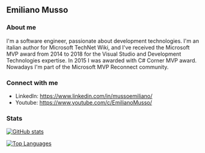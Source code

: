 ## Emiliano Musso

### About me
I'm a software engineer, passionate about development technologies. I'm an italian author for Microsoft TechNet Wiki, and I've received the Microsoft MVP award from 2014 to 2018 for the Visual Studio and Development Technologies expertise. In 2015 I was awarded with C# Corner MVP award. Nowadays I'm part of the Microsoft MVP Reconnect community.

### Connect with me

- LinkedIn: https://www.linkedin.com/in/mussoemiliano/
- Youtube: https://www.youtube.com/c/EmilianoMusso/

### Stats

[![GitHub stats](https://github-readme-stats.vercel.app/api?username=EmilianoMusso&show_icons=true&theme=dark)](https://github.com/anuraghazra/github-readme-stats)

[![Top Languages](https://github-readme-stats.vercel.app/api/top-langs/?username=EmilianoMusso&layout=compact&show_icons=true&theme=dark)](https://github.com/EmilianoMusso)

